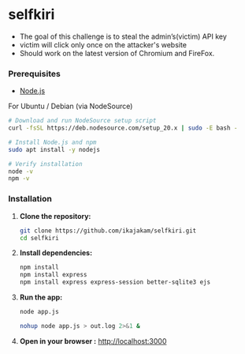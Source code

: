 # selfkiri

- The goal of this challenge is to steal the admin’s(victim) API key
- victim will click only once on the attacker's website 
- Should work on the latest version of Chromium and FireFox.


### Prerequisites
- [Node.js](https://nodejs.org/)

For Ubuntu / Debian (via NodeSource)

```bash
# Download and run NodeSource setup script
curl -fsSL https://deb.nodesource.com/setup_20.x | sudo -E bash -
```

```bash
# Install Node.js and npm
sudo apt install -y nodejs
```
```bash
# Verify installation
node -v
npm -v
```

### Installation
1. **Clone the repository:**
   ```bash
   git clone https://github.com/ikajakam/selfkiri.git
   cd selfkiri
   ```
2. **Install dependencies:**
   ```bash
   npm install
   npm install express
   npm install express express-session better-sqlite3 ejs
   ```
3. **Run the app:**
   ```bash
   node app.js
   ```
   ```bash
   nohup node app.js > out.log 2>&1 &
   ```

4. **Open in your browser :**
   [http://localhost:3000](http://localhost:3000)
